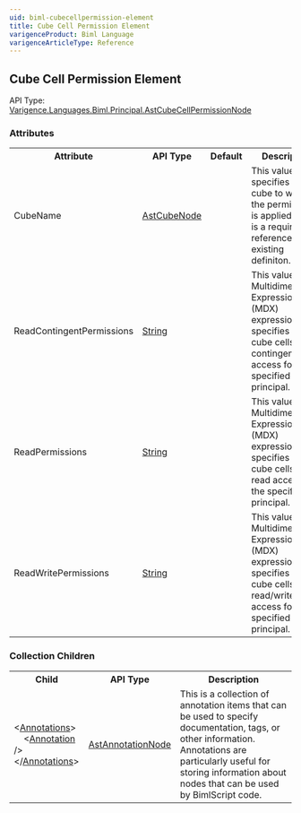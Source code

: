 ```yaml
---
uid: biml-cubecellpermission-element
title: Cube Cell Permission Element
varigenceProduct: Biml Language
varigenceArticleType: Reference
---
```

## Cube Cell Permission Element<div class="AssemblyInfoGroup"><div class="CrossReferenceGroup"><div class="CrossReferenceHeader">API Type:</div><div class="CrossReferenceValue"><a href="../api-reference/Varigence.Languages.Biml.Principal.AstCubeCellPermissionNode.html">Varigence.Languages.Biml.Principal.AstCubeCellPermissionNode</a></div></div></div><div class="AttributeGroup"><h3>Attributes</h3><table id="AttributeList" class="AttributeList"><tbody><tr><th class="AttributeNameColumnHeader">Attribute</th><th class="AttributeTypeColumnHeader">API Type</th><th class="AttributeDefaultColumnHeader">Default</th><th class="AttributeSummaryColumnHeader">Description</th></tr><tr class="ad0"><td class="AttributeName">CubeName</td><td class="AttributeType"><a href="../api-reference/Varigence.Languages.Biml.Cube.AstCubeNode.html">AstCubeNode</a></td><td class="AttributeDefault">&nbsp;</td><td class="AttributeSummary"><div class ="SummaryItem">This value specifies the cube to which the permission is applied. This is a required reference to an existing definiton.</div></td></tr><tr class="ad1"><td class="AttributeName">ReadContingentPermissions</td><td class="AttributeType"><a href="https://msdn.microsoft.com/en-us/library/System.String.aspx">String</a></td><td class="AttributeDefault">&nbsp;</td><td class="AttributeSummary"><div class ="SummaryItem">This value is a Multidimensional Expressions (MDX) expression that specifies which cube cells have contingent read access for the specified principal. </div></td></tr><tr class="ad0"><td class="AttributeName">ReadPermissions</td><td class="AttributeType"><a href="https://msdn.microsoft.com/en-us/library/System.String.aspx">String</a></td><td class="AttributeDefault">&nbsp;</td><td class="AttributeSummary"><div class ="SummaryItem">This value is a Multidimensional Expressions (MDX) expression that specifies which cube cells have read access for the specified principal. </div></td></tr><tr class="ad1"><td class="AttributeName">ReadWritePermissions</td><td class="AttributeType"><a href="https://msdn.microsoft.com/en-us/library/System.String.aspx">String</a></td><td class="AttributeDefault">&nbsp;</td><td class="AttributeSummary"><div class ="SummaryItem">This value is a Multidimensional Expressions (MDX) expression that specifies which cube cells have read/write access for the specified principal. </div></td></tr></tbody></table></div><div class="ChildGroup">### Collection Children<table id="ChildList" class="ChildList"><tbody><tr><th class="ChildNameColumnHeader">Child</th><th class="ChildTypeColumnHeader">API Type</th><th class="ChildSummaryColumnHeader">Description</th></tr><tr class="cd0"><td class="ChildName"><span class="punc">&lt;</span><a href=Varigence.Languages.Biml.AstNode_Annotations.html">Annotations</a><span class="punc">&gt;</span><br />&nbsp;&nbsp;&nbsp;&nbsp;<span class="punc">&lt;</span><a href=Varigence.Languages.Biml.AstAnnotationNode.html">Annotation</a> <span class="punc">/&gt;</span><br /><span class="punc">&lt;/</span><a href=Varigence.Languages.Biml.AstNode_Annotations.html">Annotations</a><span class="punc">&gt;</span></td><td class="ChildType"><a href="../api-reference/Varigence.Languages.Biml.AstAnnotationNode.html">AstAnnotationNode</a></td><td class="ChildSummary"><div class ="SummaryItem">This is a collection of annotation items that can be used to specify documentation, tags, or other information.  Annotations are particularly useful for storing information about nodes that can be used by BimlScript code. </div> </td></tr></tbody></table></div>